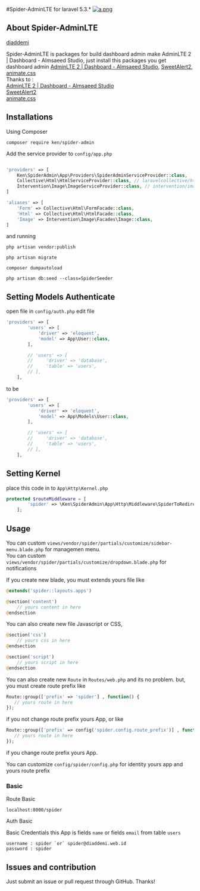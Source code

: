 #Spider-AdminLTE for laravel 5.3.*
[![a.png](https://s15.postimg.org/uhb2m9l3f/image.png)](https://postimg.org/image/qkxqqa03r/)

## About Spider-AdminLTE

[diaddemi](https://www.diaddemi.web.id)<br/>

Spider-AdminLTE is packages for build dashboard admin make AdminLTE 2 | Dashboard - Almsaeed Studio, just install this packages you get dashboard admin [AdminLTE 2 | Dashboard - Almsaeed Studio](https://almsaeedstudio.com/themes/AdminLTE/index2.html), [SweetAlert2](https://limonte.github.io/sweetalert2), [animate.css](https://daneden.github.io/animate.css)<br/>
Thanks to :<br/>
[AdminLTE 2 | Dashboard - Almsaeed Studio](https://almsaeedstudio.com/themes/AdminLTE/index2.html)<br/>
[SweetAlert2](https://limonte.github.io/sweetalert2)<br/>
[animate.css](https://daneden.github.io/animate.css)<br/>

## Installations

Using Composer

```
composer require ken/spider-admin
```

Add the service provider to `config/app.php`

```php

'providers' => [
    Ken\SpiderAdmin\App\Providers\SpiderAdminServiceProvider::class,
    Collective\Html\HtmlServiceProvider::class, // laravelcollective/html class
    Intervention\Image\ImageServiceProvider::class, // intervention/image class
]

'aliases' => [
    'Form' => Collective\Html\FormFacade::class,
    'Html' => Collective\Html\HtmlFacade::class,
    'Image' => Intervention\Image\Facades\Image::class,
]
```

and running

```
php artisan vendor:publish
```
```
php artisan migrate
```
```
composer dumpautoload
```
```
php artisan db:seed --class=SpiderSeeder
```

## Setting Models Authenticate

open file in `config/auth.php`
edit  file

```php
'providers' => [
        'users' => [
            'driver' => 'eloquent',
            'model' => App\User::class,
        ],

        // 'users' => [
        //     'driver' => 'database',
        //     'table' => 'users',
        // ],
    ],
```
to be 

```php
'providers' => [
        'users' => [
            'driver' => 'eloquent',
            'model' => App\Models\User::class,
        ],

        // 'users' => [
        //     'driver' => 'database',
        //     'table' => 'users',
        // ],
    ],
```

## Setting Kernel

place this code in to `App\Http\Kernel.php`

```php
protected $routeMiddleware = [
        'spider' => \Ken\SpiderAdmin\App\Http\Middleware\SpiderToRedirect::class,
    ];
```
## Usage

You can custom `views/vendor/spider/partials/customize/sidebar-menu.blade.php` for managemen menu.<br/>
You can custom `views/vendor/spider/partials/customize/dropdown.blade.php` for notifications

If you create new blade, you must extends yours file like

```php 
@extends('spider::layouts.apps')

@section('content')
    // yours content in here
@endsection
```

You can also create new file Javascript or CSS, 

```php
@section('css')
    // yours css in here 
@endsection

@section('script')
    // yours script in here 
@endsection
```

You can also create new `Route` in `Routes/web.php` and its no problem. but, you must create route prefix like 

```php 
Route::group(['prefix' => 'spider'] , function() {
   // yours route in here
});
```
if you not change route prefix yours App, or like 

```php 
Route::group(['prefix' => config('spider.config.route_prefix')] , function() {
   // yours route in here
});
```
if you change route prefix yours App.

You can customize `config/spider/config.php` for identity yours app and yours route prefix 

### Basic

Route Basic

```
localhost:8000/spider
````
Auth Basic

Basic Credentials this App is fields `name` or  fields `email` from table `users`

```
username : spider `or` spider@diaddemi.web.id
password : spider 
```

## Issues and contribution

Just submit an issue or pull request through GitHub. Thanks!
